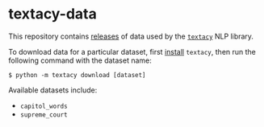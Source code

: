 # textacy-data

This repository contains [releases](https://github.com/bdewilde/textacy-data/releases) of data used by the [`textacy`](https://github.com/chartbeat-labs/textacy) NLP library.

To download data for a particular dataset, first [install](https://textacy.readthedocs.io/en/latest/#installation) `textacy`, then run the following command with the dataset name:

```
$ python -m textacy download [dataset]
```

Available datasets include:

- `capitol_words`
- `supreme_court`
